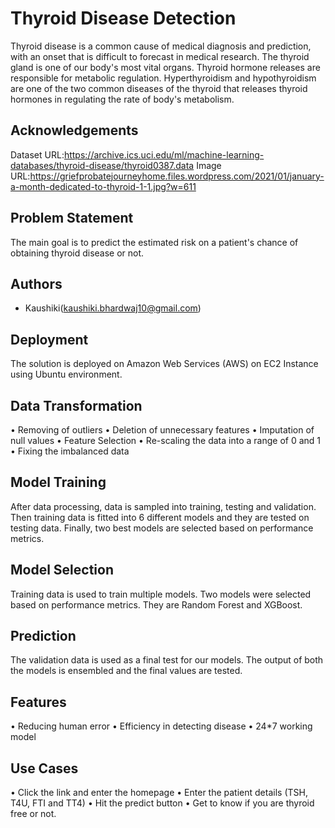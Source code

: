 ﻿
# Thyroid Disease Detection

Thyroid disease is a common cause of medical diagnosis and prediction, with an onset that is difficult to forecast in medical research. The thyroid gland is one of our body's most vital organs. Thyroid hormone releases are responsible for metabolic regulation. Hyperthyroidism and hypothyroidism are one of the two common diseases of the thyroid that releases thyroid hormones in regulating the rate of body's metabolism.



## Acknowledgements
Dataset URL:https://archive.ics.uci.edu/ml/machine-learning-databases/thyroid-disease/thyroid0387.data
Image URL:https://griefprobatejourneyhome.files.wordpress.com/2021/01/january-a-month-dedicated-to-thyroid-1-1.jpg?w=611

## Problem Statement

The main goal is to predict the estimated risk on a patient's chance of obtaining thyroid disease or not.




## Authors

- Kaushiki(kaushiki.bhardwaj10@gmail.com)


## Deployment
The solution is deployed on Amazon Web Services (AWS) on EC2 Instance using Ubuntu environment.


## Data Transformation
•	Removing of outliers
•	Deletion of unnecessary features
•	Imputation of null values
•	Feature Selection
•	Re-scaling the data into a range of 0 and 1 
•	Fixing the imbalanced data

## Model Training
After data processing, data is sampled into training, testing and validation. Then training data is fitted into 6 different models and they are tested on testing data. Finally, two best models are selected based on performance metrics.
## Model Selection
Training data is used to train multiple models. Two models were selected based on performance metrics. They are Random Forest and XGBoost.
## Prediction
The validation data is used as a final test for our models. The output of both the models is ensembled and the final values are tested. 
## Features

•	Reducing human error
•	Efficiency in detecting disease
•	24*7 working model

## Use Cases
•	Click the link and enter the homepage
•	Enter the patient details (TSH, T4U, FTI and TT4)
•	Hit the predict button
•	Get to know if you are thyroid free or not.

